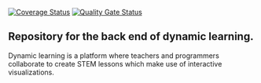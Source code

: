 [![Coverage Status](https://coveralls.io/repos/github/dynamic-learning/graphql-server/badge.svg?branch=dev)](https://coveralls.io/github/dynamic-learning/graphql-server?branch=dev) [![Quality Gate Status](https://sonarcloud.io/api/project_badges/measure?project=dynamic-learning_graphql-server&metric=alert_status)](https://sonarcloud.io/dashboard?id=dynamic-learning_graphql-server)

## Repository for the back end of dynamic learning.

Dynamic learning is a platform where teachers and programmers collaborate to create STEM lessons which make use of interactive visualizations.
